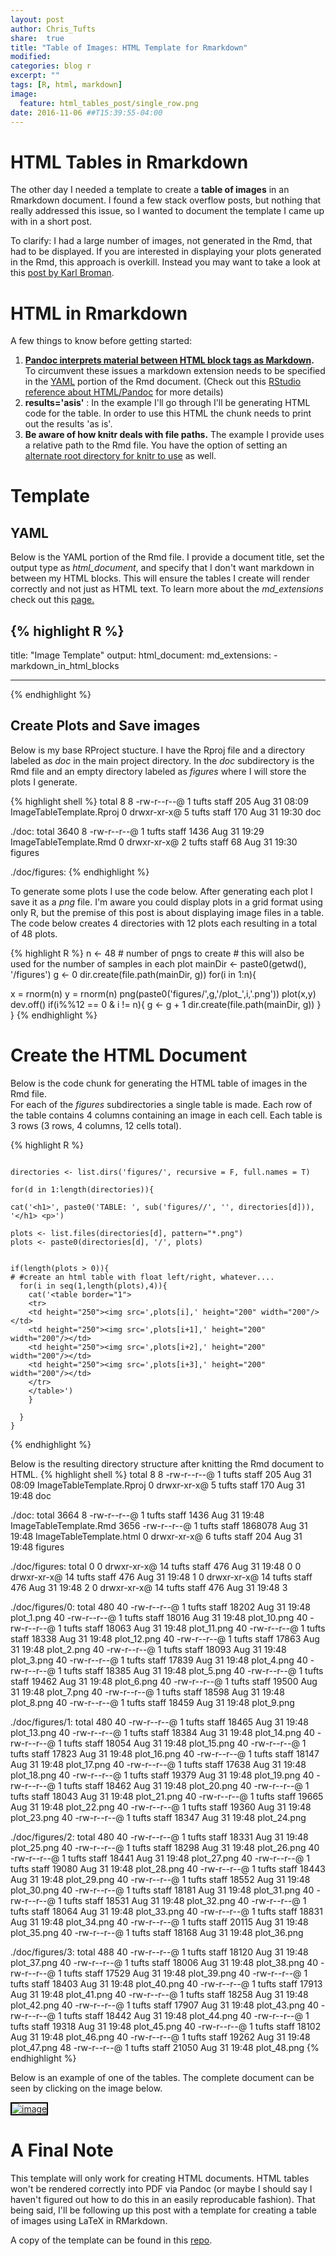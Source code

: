 ```yaml
---
layout: post
author: Chris_Tufts
share:  true
title: "Table of Images: HTML Template for Rmarkdown"
modified:
categories: blog r
excerpt: ""
tags: [R, html, markdown]
image:
  feature: html_tables_post/single_row.png
date: 2016-11-06 ##T15:39:55-04:00
---
```


# HTML Tables in Rmarkdown
The other day I needed a template to create a <b>table of images</b> in an Rmarkdown document.
I found a few stack overflow posts, but nothing that really addressed this issue, so I wanted to document the template I came up with in a short post.  

 To clarify: I had a large number of images, not generated in the Rmd, that had to be displayed. If you are interested in displaying your plots generated in the Rmd, this approach is overkill.  Instead you may want to take a look at this [post by Karl Broman](http://kbroman.org/knitr_knutshell/pages/figs_tables.html).

# HTML in Rmarkdown

A few things to know before getting started:

1. <b>[Pandoc interprets material between HTML block tags as Markdown](http://rmarkdown.rstudio.com/html_document_format.html).</b> To circumvent these issues a markdown extension needs to be specified in the [YAML](https://github.com/rstudio/rmarkdown/issues/326) portion of the Rmd document. (Check out this [RStudio reference about HTML/Pandoc](http://rmarkdown.rstudio.com/authoring_pandoc_markdown.html#raw-html) for more details)
2. <b>results='asis'</b> : In the example I'll go through I'll be generating HTML code for the table.  In order to use this HTML the chunk needs to print out the results 'as is'.
3. <b>Be aware of how knitr deals with file paths.</b> The example I provide uses a relative path to the Rmd file.  You have the option of setting an [alternate root directory for knitr to use](https://github.com/yihui/knitr/issues/277) as well.

# Template

## YAML
Below is the YAML portion of the Rmd file. I provide a document title, set the output type as <i>html_document</i>, and specify that I don't want markdown in between my HTML blocks. This will ensure the tables I create will render correctly and not just as HTML text.  To learn more about the <i>md_extensions</i> check out this [page.](http://rmarkdown.rstudio.com/authoring_pandoc_markdown.html#raw-html)

{% highlight R %}
---
title: "Image Template"
output:
  html_document:
    md_extensions: -markdown_in_html_blocks

---
{% endhighlight %}

## Create Plots and Save images
Below is my base RProject stucture. I have the Rproj file and a directory labeled as <i>doc</i> in the main project directory.  In the <i>doc</i> subdirectory is the Rmd file and an empty directory labeled as <i>figures</i> where I will store the plots I generate.

{% highlight shell %}
total 8
8 -rw-r--r--@ 1 tufts  staff  205 Aug 31 08:09 ImageTableTemplate.Rproj
0 drwxr-xr-x@ 5 tufts  staff  170 Aug 31 19:30 doc

./doc:
total 3640
   8 -rw-r--r--@ 1 tufts  staff     1436 Aug 31 19:29 ImageTableTemplate.Rmd
   0 drwxr-xr-x@ 2 tufts  staff       68 Aug 31 19:30 figures

./doc/figures:
{% endhighlight %}

To generate some plots I use the code below. After generating each plot I save it as a <i>png</i> file. I'm aware you could display plots in a grid format using only R, but the premise of this post is about displaying image files in a table. The code below creates 4 directories with 12 plots each resulting in a total of 48 plots.

{% highlight R %}
n <- 48 # number of pngs to create
       # this will also be used for the number of samples in each plot
mainDir <- paste0(getwd(), '/figures')
g <- 0
dir.create(file.path(mainDir, g))
for(i in 1:n){

  x = rnorm(n)
  y = rnorm(n)
  png(paste0('figures/',g,'/plot_',i,'.png'))
  plot(x,y)
  dev.off()
  if(i%%12 == 0 & i != n){
    g <- g + 1
    dir.create(file.path(mainDir, g))
  }
}
{% endhighlight %}

# Create the HTML Document

Below is the code chunk for generating the HTML table of images in the Rmd file.  
For each of the <i>figures</i> subdirectories a single table is made. Each row
of the table contains 4 columns containing an image in each cell. Each table is
3 rows (3 rows, 4 columns, 12 cells total).

{% highlight R %}
```{r  echo=F ,results='asis' }

directories <- list.dirs('figures/', recursive = F, full.names = T)

for(d in 1:length(directories)){

cat('<h1>', paste0('TABLE: ', sub('figures//', '', directories[d])), '</h1> <p>')

plots <- list.files(directories[d], pattern="*.png")
plots <- paste0(directories[d], '/', plots)


if(length(plots > 0)){
# #create an html table with float left/right, whatever....
  for(i in seq(1,length(plots),4)){
    cat('<table border="1">
    <tr>
    <td height="250"><img src=',plots[i],' height="200" width="200"/></td>
    <td height="250"><img src=',plots[i+1],' height="200" width="200"/></td>
    <td height="250"><img src=',plots[i+2],' height="200" width="200"/></td>
    <td height="250"><img src=',plots[i+3],' height="200" width="200"/></td>
    </tr>
    </table>')
    }

  }
}

```
{% endhighlight %}


Below is the resulting directory structure after knitting the Rmd document to HTML.
{% highlight shell %}
total 8
8 -rw-r--r--@ 1 tufts  staff  205 Aug 31 08:09 ImageTableTemplate.Rproj
0 drwxr-xr-x@ 5 tufts  staff  170 Aug 31 19:48 doc

./doc:
total 3664
   8 -rw-r--r--@ 1 tufts  staff     1436 Aug 31 19:48 ImageTableTemplate.Rmd
3656 -rw-r--r--@ 1 tufts  staff  1868078 Aug 31 19:48 ImageTableTemplate.html
   0 drwxr-xr-x@ 6 tufts  staff      204 Aug 31 19:48 figures

./doc/figures:
total 0
0 drwxr-xr-x@ 14 tufts  staff  476 Aug 31 19:48 0
0 drwxr-xr-x@ 14 tufts  staff  476 Aug 31 19:48 1
0 drwxr-xr-x@ 14 tufts  staff  476 Aug 31 19:48 2
0 drwxr-xr-x@ 14 tufts  staff  476 Aug 31 19:48 3

./doc/figures/0:
total 480
40 -rw-r--r--@ 1 tufts  staff  18202 Aug 31 19:48 plot_1.png
40 -rw-r--r--@ 1 tufts  staff  18016 Aug 31 19:48 plot_10.png
40 -rw-r--r--@ 1 tufts  staff  18063 Aug 31 19:48 plot_11.png
40 -rw-r--r--@ 1 tufts  staff  18338 Aug 31 19:48 plot_12.png
40 -rw-r--r--@ 1 tufts  staff  17863 Aug 31 19:48 plot_2.png
40 -rw-r--r--@ 1 tufts  staff  18093 Aug 31 19:48 plot_3.png
40 -rw-r--r--@ 1 tufts  staff  17839 Aug 31 19:48 plot_4.png
40 -rw-r--r--@ 1 tufts  staff  18385 Aug 31 19:48 plot_5.png
40 -rw-r--r--@ 1 tufts  staff  19462 Aug 31 19:48 plot_6.png
40 -rw-r--r--@ 1 tufts  staff  19500 Aug 31 19:48 plot_7.png
40 -rw-r--r--@ 1 tufts  staff  18598 Aug 31 19:48 plot_8.png
40 -rw-r--r--@ 1 tufts  staff  18459 Aug 31 19:48 plot_9.png

./doc/figures/1:
total 480
40 -rw-r--r--@ 1 tufts  staff  18465 Aug 31 19:48 plot_13.png
40 -rw-r--r--@ 1 tufts  staff  18384 Aug 31 19:48 plot_14.png
40 -rw-r--r--@ 1 tufts  staff  18054 Aug 31 19:48 plot_15.png
40 -rw-r--r--@ 1 tufts  staff  17823 Aug 31 19:48 plot_16.png
40 -rw-r--r--@ 1 tufts  staff  18147 Aug 31 19:48 plot_17.png
40 -rw-r--r--@ 1 tufts  staff  17638 Aug 31 19:48 plot_18.png
40 -rw-r--r--@ 1 tufts  staff  19379 Aug 31 19:48 plot_19.png
40 -rw-r--r--@ 1 tufts  staff  18462 Aug 31 19:48 plot_20.png
40 -rw-r--r--@ 1 tufts  staff  18043 Aug 31 19:48 plot_21.png
40 -rw-r--r--@ 1 tufts  staff  19665 Aug 31 19:48 plot_22.png
40 -rw-r--r--@ 1 tufts  staff  19360 Aug 31 19:48 plot_23.png
40 -rw-r--r--@ 1 tufts  staff  18347 Aug 31 19:48 plot_24.png

./doc/figures/2:
total 480
40 -rw-r--r--@ 1 tufts  staff  18331 Aug 31 19:48 plot_25.png
40 -rw-r--r--@ 1 tufts  staff  18298 Aug 31 19:48 plot_26.png
40 -rw-r--r--@ 1 tufts  staff  18441 Aug 31 19:48 plot_27.png
40 -rw-r--r--@ 1 tufts  staff  19080 Aug 31 19:48 plot_28.png
40 -rw-r--r--@ 1 tufts  staff  18443 Aug 31 19:48 plot_29.png
40 -rw-r--r--@ 1 tufts  staff  18552 Aug 31 19:48 plot_30.png
40 -rw-r--r--@ 1 tufts  staff  18181 Aug 31 19:48 plot_31.png
40 -rw-r--r--@ 1 tufts  staff  18531 Aug 31 19:48 plot_32.png
40 -rw-r--r--@ 1 tufts  staff  18064 Aug 31 19:48 plot_33.png
40 -rw-r--r--@ 1 tufts  staff  18831 Aug 31 19:48 plot_34.png
40 -rw-r--r--@ 1 tufts  staff  20115 Aug 31 19:48 plot_35.png
40 -rw-r--r--@ 1 tufts  staff  18168 Aug 31 19:48 plot_36.png

./doc/figures/3:
total 488
40 -rw-r--r--@ 1 tufts  staff  18120 Aug 31 19:48 plot_37.png
40 -rw-r--r--@ 1 tufts  staff  18006 Aug 31 19:48 plot_38.png
40 -rw-r--r--@ 1 tufts  staff  17529 Aug 31 19:48 plot_39.png
40 -rw-r--r--@ 1 tufts  staff  18403 Aug 31 19:48 plot_40.png
40 -rw-r--r--@ 1 tufts  staff  17913 Aug 31 19:48 plot_41.png
40 -rw-r--r--@ 1 tufts  staff  18258 Aug 31 19:48 plot_42.png
40 -rw-r--r--@ 1 tufts  staff  17907 Aug 31 19:48 plot_43.png
40 -rw-r--r--@ 1 tufts  staff  18442 Aug 31 19:48 plot_44.png
40 -rw-r--r--@ 1 tufts  staff  19318 Aug 31 19:48 plot_45.png
40 -rw-r--r--@ 1 tufts  staff  18102 Aug 31 19:48 plot_46.png
40 -rw-r--r--@ 1 tufts  staff  19262 Aug 31 19:48 plot_47.png
48 -rw-r--r--@ 1 tufts  staff  21050 Aug 31 19:48 plot_48.png
{% endhighlight %}

Below is an example of one of the tables. The complete document can be seen
by clicking on the image below.

<a href="{{ site.url}}/images/html_tables_post/ImageTableTemplate.html" > <img src="/images/html_tables_post/html_table_example.png" alt="image"
 style="border:2px solid black" > </a>

# A Final Note
This template will only work for creating HTML documents.  HTML tables won't be
rendered correctly into PDF via Pandoc (or maybe I should say I haven't figured
out how to do this in an easily reproducable fashion).  That being said, I'll be following
up this post with a template for creating a table of images using LaTeX in RMarkdown.

A copy of the template can be found in this [repo](https://github.com/ctufts/HTML-Image-Tables-RMarkdown).

[jekyll-gh]: https://github.com/jekyll/jekyll
[jekyll]:    http://jekyllrb.com
